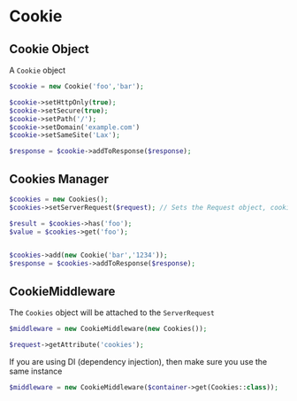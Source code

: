 # Cookie


## Cookie Object

A `Cookie` object

```php
$cookie = new Cookie('foo','bar');

$cookie->setHttpOnly(true);
$cookie->setSecure(true);
$cookie->setPath('/');
$cookie->setDomain('example.com')
$cookie->setSameSite('Lax');

$response = $cookie->addToResponse($response);
```

## Cookies Manager

```php
$cookies = new Cookies();
$cookies->setServerRequest($request); // Sets the Request object, cookies will be read from here

$result = $cookies->has('foo');
$value = $cookies->get('foo');


$cookies->add(new Cookie('bar','1234'));
$response = $cookies->addToResponse($response);
```

## CookieMiddleware

The `Cookies` object will be attached to the `ServerRequest`

```php
$middleware = new CookieMiddleware(new Cookies());

$request->getAttribute('cookies');
```

If you are using DI (dependency injection), then make sure you use the same instance

```php
$middleware = new CookieMiddleware($container->get(Cookies::class));
```